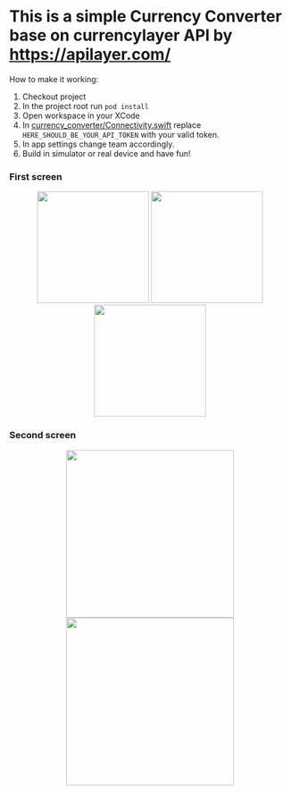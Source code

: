 # This is a simple Currency Converter base on currencylayer API by https://apilayer.com/

How to make it working:

1. Checkout project
2. In the project root run `pod install`
3. Open workspace in your XCode
4. In [currency_converter/Connectivity.swift](currency_converter/Connectivity.swift) replace `HERE_SHOULD_BE_YOUR_API_TOKEN` with your valid token.
5. In app settings change team accordingly.
6. Build in simulator or real device and have fun!

### First screen

<p align="center">
<img src="https://user-images.githubusercontent.com/16252676/58506229-ca108280-81c9-11e9-85d1-0a56036be330.PNG" width="200">
<img src="https://user-images.githubusercontent.com/16252676/58461211-11ffbd00-816a-11e9-927f-5d21abcbee7e.png" width="200">
<img src="https://user-images.githubusercontent.com/16252676/58462477-f6e27c80-816c-11e9-97f1-5b33f06537ca.png" width="200">
</p>

### Second screen

<p align="center">
<img src="https://user-images.githubusercontent.com/16252676/58506230-caa91900-81c9-11e9-9c14-3bbb39c51ee8.PNG" width="300">
<img src="https://user-images.githubusercontent.com/16252676/58506231-caa91900-81c9-11e9-8a0e-7c64bfea1821.PNG" width="300">
</p>
